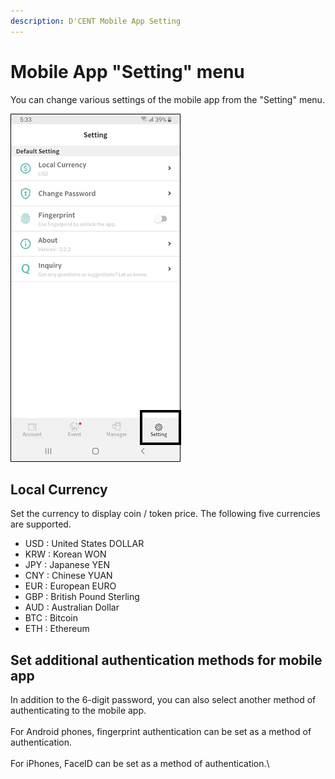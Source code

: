 ```yaml
---
description: D'CENT Mobile App Setting
---
```


# Mobile App "Setting" menu

You can change various settings of the mobile app from the "Setting" menu.

<div align="left">

<img src="../../.gitbook/assets/image (42).png" alt="">

</div>

## Local Currency

​Set the currency to display coin / token price. The following five currencies are supported.

* USD : United States DOLLAR
* KRW : Korean WON
* JPY : Japanese YEN
* CNY : Chinese YUAN
* EUR : European EURO
* GBP : British Pound Sterling
* AUD : Australian Dollar
* BTC : Bitcoin
* ETH : Ethereum

## Set additional authentication methods for mobile app

In addition to the 6-digit password, you can also select another method of authenticating to the mobile app. \
\
For Android phones, fingerprint authentication can be set as a method of authentication. \
\
For iPhones, FaceID can be set as a method of authentication.\
